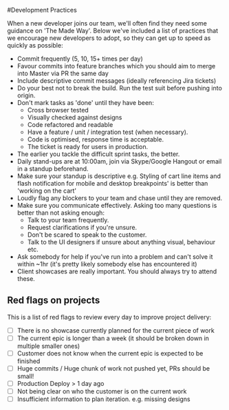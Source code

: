 #Development Practices

When a new developer joins our team, we'll often find they need some guidance on 'The Made Way'. Below we've included a list of practices that we encourage new developers to adopt, so they can get up to speed as quickly as possible:

* Commit frequently (5, 10, 15+ times per day)
* Favour commits into feature branches which you should aim to merge into Master via PR the same day 
* Include descriptive commit messages (ideally referencing Jira tickets)
* Do your best not to break the build. Run the test suit before pushing into origin.
* Don't mark tasks as 'done' until they have been:
    * Cross browser tested
    * Visually checked against designs
    * Code refactored and readable
    * Have a feature / unit / integration test (when necessary).
    * Code is optimised, response time is acceptable. 
    * The ticket is ready for users in production.
* The earlier you tackle the difficult sprint tasks, the better.
* Daily stand-ups are at 10:00am, join via Skype/Google Hangout or email in a standup beforehand.
* Make sure your standup is descriptive e.g. Styling of cart line items and flash notification for mobile and desktop breakpoints' is better than 'working on the cart' 
* Loudly flag any blockers to your team and chase until they are removed.
* Make sure you communicate effectively. Asking too many questions is better than not asking enough:
    * Talk to your team frequently.
    * Request clarifications if you're unsure. 
    * Don't be scared to speak to the customer.
    * Talk to the UI designers if unsure about anything visual, behaviour etc.
* Ask somebody for help if you've run into a problem and can't solve it within ~1hr (it's pretty likely somebody else has encountered it)
* Client showcases are really important. You should always try to attend these.


## Red flags on projects

This is a list of red flags to review every day to improve project delivery:

- [ ] There is no showcase currently planned for the current piece of work
- [ ] The current epic is longer than a week (it should be broken down in multiple smaller ones)
- [ ] Customer does not know when the current epic is expected to be finished
- [ ] Huge commits / Huge chunk of work not pushed yet, PRs should be small!
- [ ] Production Deploy > 1 day ago
- [ ] Not being clear on who the customer is on the current work
- [ ] Insufficient information to plan iteration. e.g. missing designs
